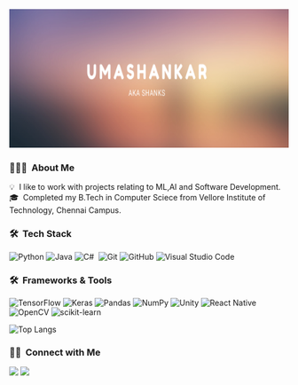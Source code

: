 <img src="assets/Banner.png" alt="Shanks" width="700" height="250">

### 👨🏻‍💻 &nbsp;About Me

💡 &nbsp;I like to work with projects relating to ML,AI and Software Development.\
🎓 &nbsp;Completed my B.Tech in Computer Sciece from Vellore Institute of Technology, Chennai Campus.

### 🛠 &nbsp;Tech Stack

![Python](https://img.shields.io/badge/python-3670A0?style=for-the-badge&logo=python&logoColor=ffdd54)
![Java](https://img.shields.io/badge/java-%23ED8B00.svg?style=for-the-badge&logo=java&logoColor=white)
![C#](https://img.shields.io/badge/c%23-%23239120.svg?style=for-the-badge&logo=c-sharp&logoColor=white)&nbsp;
![Git](https://img.shields.io/badge/git-%23F05033.svg?style=for-the-badge&logo=git&logoColor=white)
![GitHub](https://img.shields.io/badge/github-%23121011.svg?style=for-the-badge&logo=github&logoColor=white)
![Visual Studio Code](https://img.shields.io/badge/Visual%20Studio%20Code-0078d7.svg?style=for-the-badge&logo=visual-studio-code&logoColor=white)

### 🛠 &nbsp;Frameworks & Tools

![TensorFlow](https://img.shields.io/badge/TensorFlow-%23FF6F00.svg?style=for-the-badge&logo=TensorFlow&logoColor=white)
![Keras](https://img.shields.io/badge/Keras-%23D00000.svg?style=for-the-badge&logo=Keras&logoColor=white)
![Pandas](https://img.shields.io/badge/pandas-%23150458.svg?style=for-the-badge&logo=pandas&logoColor=white)
![NumPy](https://img.shields.io/badge/numpy-%23013243.svg?style=for-the-badge&logo=numpy&logoColor=white)
![Unity](https://img.shields.io/badge/unity-%23000000.svg?style=for-the-badge&logo=unity&logoColor=white)
![React Native](https://img.shields.io/badge/react_native-%2320232a.svg?style=for-the-badge&logo=react&logoColor=%2361DAFB)
![OpenCV](https://img.shields.io/badge/opencv-%23white.svg?style=for-the-badge&logo=opencv&logoColor=white)
![scikit-learn](https://img.shields.io/badge/scikit--learn-%23F7931E.svg?style=for-the-badge&logo=scikit-learn&logoColor=white)

![Top Langs](https://github-readme-stats.vercel.app/api/top-langs/?username=Shanks0465&layout=compact)



### 🤝🏻 &nbsp;Connect with Me
<a href="https://www.linkedin.com/in/umashankar-kumaravelan-74a228146/"><img src="https://img.shields.io/badge/-Umashankar%20Kumaravelan-0077B5?style=flat&logo=Linkedin&logoColor=white"/><a>
<a href="umashanks99@gmail.com"><img src="https://img.shields.io/badge/-umashanks99@gmail.com-D14836?style=flat&logo=Gmail&logoColor=white"/></a>
